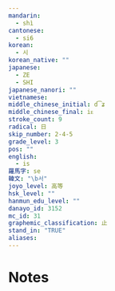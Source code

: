 ```yaml
---
mandarin:
  - shì
cantonese:
  - si6
korean:
  - 시
korean_native: ""
japanese:
  - ZE
  - SHI
japanese_nanori: ""
vietnamese:
middle_chinese_initial: d͡ʑ
middle_chinese_final: iᴇ
stroke_count: 9
radical: 日
skip_number: 2-4-5
grade_level: 3
pos: ""
english:
  - is
羅馬字: se
韓文: "\b서"
joyo_level: 高等
hsk_level: ""
hanmun_edu_level: ""
danayo_id: 3152
mc_id: 31
graphemic_classification: 止
stand_in: "TRUE"
aliases:
---
```


# Notes
